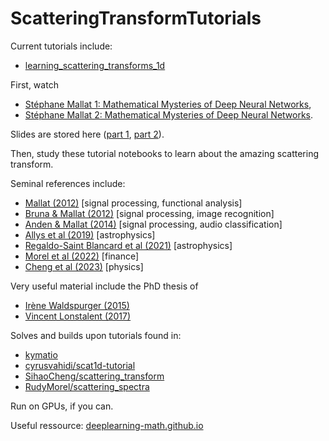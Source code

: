 # ScatteringTransformTutorials

Current tutorials include:

- [learning_scattering_transforms_1d](https://github.com/borisbolliet/ScatteringTransformTutorials/blob/main/learning_scattering_transforms_1d.ipynb)

First, watch

- [Stéphane Mallat 1: Mathematical Mysteries of Deep Neural Networks](https://www.youtube.com/watch?v=0wRItoujFTA),
- [Stéphane Mallat 2: Mathematical Mysteries of Deep Neural Networks](https://www.youtube.com/watch?v=kZkjb52zh5k).

Slides are stored here ([part 1](https://github.com/borisbolliet/ScatteringTransformTutorials/blob/main/CadixCours2016_partA.pdf), [part 2](https://github.com/borisbolliet/ScatteringTransformTutorials/blob/main/CadixCours2016_partB.pdf)).

Then, study these tutorial notebooks to learn about the amazing scattering transform.

Seminal references include:

- [Mallat (2012)](https://arxiv.org/abs/1101.2286) [signal processing, functional analysis]
- [Bruna & Mallat (2012)](https://arxiv.org/abs/1203.1513) [signal processing, image recognition]
- [Anden & Mallat (2014)](https://arxiv.org/pdf/1304.6763) [signal processing, audio classification]
- [Allys et al (2019)](https://arxiv.org/abs/1905.01372) [astrophysics]
- [Regaldo-Saint Blancard et al (2021)](https://arxiv.org/abs/2102.03160) [astrophysics]
- [Morel et al (2022)](https://arxiv.org/abs/2204.10177) [finance]
- [Cheng et al (2023)](https://arxiv.org/pdf/2306.17210) [physics]


Very useful material include the PhD thesis of 

- [Irène Waldspurger (2015)](https://theses.hal.science/tel-01770221v1/file/Waldspurger-2015-These.pdf)
- [Vincent Lonstalent (2017)](https://theses.hal.science/tel-01559667/file/LOSTANLEN_2017_diffusion.pdf)


Solves and builds upon tutorials found in:

- [kymatio](https://www.kymat.io)
- [cyrusvahidi/scat1d-tutorial](https://github.com/cyrusvahidi/scat1d-tutorial)
- [SihaoCheng/scattering_transform](https://github.com/SihaoCheng/scattering_transform)
- [RudyMorel/scattering_spectra](https://github.com/RudyMorel/scattering_spectra)

Run on GPUs, if you can. 

Useful ressource: [deeplearning-math.github.io](https://deeplearning-math.github.io)
